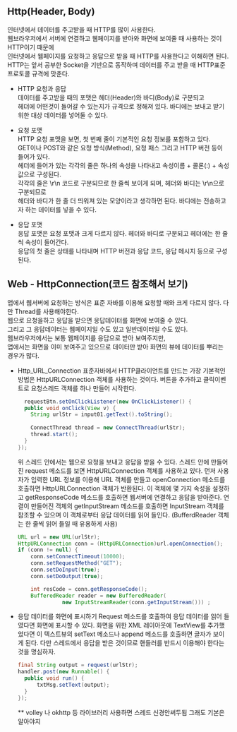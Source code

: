 ## Http(Header, Body)

인터넷에서 데이터를 주고받을 때 HTTP를 많이 사용한다.  
웹브라우저에서 서버에 연결하고 웹페이지를 받아와 화면에 보여줄 때 사용하는 것이 HTTP이기 때문에  
인터넷에서 웹페이지를 요청하고 응답으로 받을 때 HTTP를 사용한다고 이해하면 된다.  
HTTP는 앞서 공부한 Socket을 기반으로 동작하며 데이터를 주고 받을 때 HTTP표준 프로토콜 규격에 맞춘다.  

+ HTTP 요청과 응답  
  데이터를 주고받을 때의 포맷은 헤더(Header)와 바디(Body)로 구분되고  
  헤더에 어떤것이 들어갈 수 있는지가 규격으로 정해져 있다. 바디에는 보내고 받기위한 대상 데이터를 넣어둘 수 있다.

+ 요청 포맷  
  HTTP 요청 포맷을 보면, 첫 번째 줄이 기본적인 요청 정보를 포함하고 있다.  
  GET이나 POST와 같은 요청 방식(Method), 요청 패스 그리고 HTTP 버전 등이 들어가 있다.  
  헤더에 들어가 있는 각각의 줄은 하나의 속성을 나타내고 속성이름 + 콜론(:) + 속성값으로 구성된다.  
  각각의 줄은 \r\n 코드로 구분되므로 한 줄씩 보이게 되며, 헤더와 바디는 \r\n으로 구분되므로  
  헤더와 바디가 한 줄 더 띄워져 있는 모양이라고 생각하면 된다. 바디에는 전송하고자 하는 데이터를 넣을 수 있다.

+ 응답 포맷  
  응답 포맷은 요청 포맷과 크게 다르지 않다. 헤더와 바디로 구분되고 헤더에는 한 줄씩 속성이 들어간다.  
  응답의 첫 줄은 상태를 나타내며 HTTP 버전과 응답 코드, 응답 메시지 등으로 구성된다.
  
## Web - HttpConnection(코드 참조해서 보기)
앱에서 웹서버에 요청하는 방식은 표준 자바를 이용해 요청할 때와 크게 다르지 않다. 다만 Thread를 사용해야한다.  
웹으로 요청을하고 응답을 받으면 응답데이터를 화면에 보여줄 수 있다.  
그리고 그 응답데이터는 웹페이지일 수도 있고 일반데이터일 수도 있다.  
웹브라우저에서는 보통 웹페이지를 응답으로 받아 보여주지만,  
앱에서는 화면을 이미 보여주고 있으므로 데이터만 받아 화면의 뷰에 데이터를 뿌리는 경우가 많다.  

+ Http_URL_Connection
  표준자바에서 HTTP클라이언트를 만드는 가장 기본적인 방법은 HttpURLConnection 객체를 사용하는 것이다. 버튼을 추가하고 클릭이벤트로 요청스레드 객체를 하나 만들어 시작한다.    
  ```JAVA
    requestBtn.setOnClickListener(new OnClickListener() {
    public void onClick(View v) {
      String urlStr = input01.getText().toString();
	
      ConnectThread thread = new ConnectThread(urlStr);
      thread.start();
    }
  }); 
  ```
  위 스레드 안에서는 웹으로 요청을 보내고 응답을 받을 수 있다. 스레드 안에 만들어진 request 메소드를 보면 HttpURLConnection 객체를 사용하고 있다. 먼저 사용자가 입력한 URL 정보를 이용해 URL 객체를 만들고 openConnection 메소드를 호출하면 HttpURLConnection 객체가 반환된다. 이 객체에 몇 가지 속성을 설정하고 getResponseCode 메소드를 호출하면 웹서버에 연결하고 응답을 받아준다. 연결이 만들어진 객체의 getInputStream 메소드를 호출하면 InputStream 객체를 참조할 수 있으며 이 객체로부터 응답 데이터를 읽어 들인다. (BufferdReader 객체는 한 줄씩 읽어 들일 때 유용하게 사용)
  
  ```JAVA
  URL url = new URL(urlStr);
  HttpURLConnection conn = (HttpURLConnection)url.openConnection();
  if (conn != null) {
      conn.setConnectTimeout(10000);
      conn.setRequestMethod("GET");
      conn.setDoInput(true);
      conn.setDoOutput(true);

      int resCode = conn.getResponseCode();
      BufferedReader reader = new BufferedReader(
			  	new InputStreamReader(conn.getInputStream())) ;
  ```
+ 응답 데이터를 화면에 표시하기
  Request 메소드를 호출하여 응답 데이터를 읽어 들였다면 화면에 표시할 수 있다. 화면을 위한 XML 레이아웃에 TextView를 추가했었다면 이 텍스트뷰의 setText 메소드나 append 메소드를 호출하면 글자가 보이게 된다. 다만 스레드에서 응답을 받은 것이므로 핸들러를 반드시 이용해야 한다는 것을 명심하자.
  ```JAVA
  final String output = request(urlStr);
  handler.post(new Runnable() {
    public void run() {
        txtMsg.setText(output);
    }
  });
  ```
  
  ** volley 나 okhttp 등 라이브러리 사용하면 스레드 신경안써두됨 그래도 기본은 알아야지
